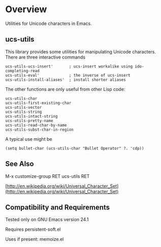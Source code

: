 Overview
=========
Utilities for Unicode characters in Emacs.

ucs-utils
---------
This library provides some utilities for manipulating Unicode
characters.  There are three interactive commands

	ucs-utils-ucs-insert'       ; ucs-insert workalike using ido-completing-read
	ucs-utils-eval'             ; the inverse of ucs-insert
	ucs-utils-install-aliases'  ; install shorter aliases

 The other functions are only useful from other Lisp code:

	ucs-utils-char
	ucs-utils-first-existing-char
	ucs-utils-vector
	ucs-utils-string
	ucs-utils-intact-string
	ucs-utils-pretty-name
	ucs-utils-read-char-by-name
	ucs-utils-subst-char-in-region


A typical use might be

	(setq bullet-char (ucs-utils-char "Bullet Operator" ?. 'cdp))

See Also
---------
M-x customize-group RET ucs-utils RET

[http://en.wikipedia.org/wiki/Universal_Character_Set](http://en.wikipedia.org/wiki/Universal_Character_Set)

Compatibility and Requirements
------------------------------
Tested only on GNU Emacs version 24.1

Requires persistent-soft.el

Uses if present: memoize.el
